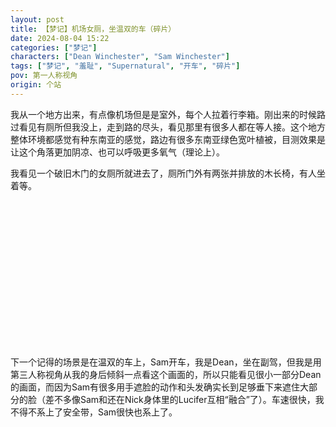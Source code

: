 ```yaml
---
layout: post
title: 【梦记】机场女厕，坐温双的车（碎片）
date: 2024-08-04 15:22
categories: ["梦记"]
characters: ["Dean Winchester", "Sam Winchester"]
tags: ["梦记", "羞耻", "Supernatural", "开车", "碎片"]
pov: 第一人称视角
origin: 个站
---
```


我从一个地方出来，有点像机场但是是室外，每个人拉着行李箱。刚出来的时候路过看见有厕所但我没上，走到路的尽头，看见那里有很多人都在等人接。这个地方整体环境都感觉有种东南亚的感觉，路边有很多东南亚绿色宽叶植被，目测效果是让这个角落更加阴凉、也可以呼吸更多氧气（理论上）。

我看见一个破旧木门的女厕所就进去了，厕所门外有两张并排放的木长椅，有人坐着等。

<p style="color: #0000; text-indent: 2em">女厕所的大门没法关，我刚进去就有一个男人跟进来，我跟他说这是女厕他就又出去了。我往里面找到一个尽可能干净的坑位蹲下，每一个坑位前面都没有门，能从那个位置透过开着的大门看见门口外面站着的男人（外貌上感觉有点像小学同学HTY，最主要相似点可能是身高和整个人给我的感觉，有点喜剧特色），没有对视但是我看见他了，我觉得自己现在上厕所时候是赤裸的然后被他看见了，就感觉很羞耻。（坑位前没有门是记忆里小学的式样；上厕所的时候是赤裸的：可能因为穿的是裙子？）</p>

<p style="color: #0000; text-indent: 2em">然后我开始真的排泄，撒尿的时候水柱很远很细地射到我在的坑位外面，我控制不了方向，心里想的是还好没把自己书包行李箱放在坑位正前面而是偏左，避开了没弄脏。我也听见外面的人在讨论说这个厕所一年清理两次，难怪又脏又没人用。</p>

下一个记得的场景是在温双的车上，Sam开车，我是Dean，坐在副驾，但我是用第三人称视角从我的身后倾斜一点看这个画面的，所以只能看见很小一部分Dean的画面，而因为Sam有很多用手遮脸的动作和头发确实长到足够垂下来遮住大部分的脸（差不多像Sam和还在Nick身体里的Lucifer互相“融合”了）。车速很快，我不得不系上了安全带，Sam很快也系上了。
